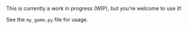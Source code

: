 This is currently a work in progress (WIP), but you're welcome to use it!

See the ```my_game.py``` file for usage. 
